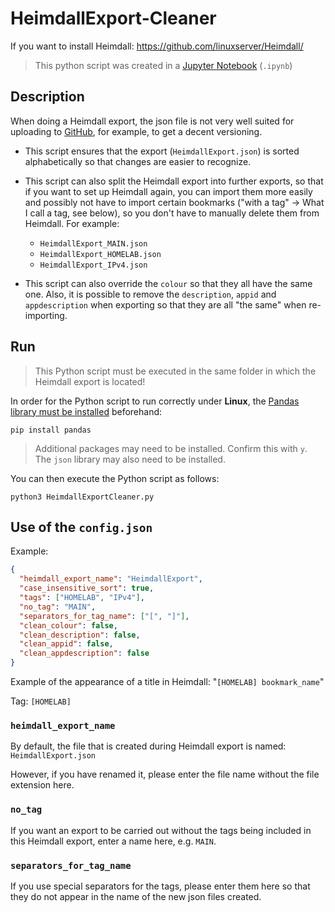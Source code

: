 # HeimdallExport-Cleaner

If you want to install Heimdall: https://github.com/linuxserver/Heimdall/

> This python script was created in a [Jupyter Notebook](https://jupyter.org/) (`.ipynb`)

## Description

When doing a Heimdall export, the json file is not very well suited for uploading to [GitHub](https://github.com/), for example, to get a decent versioning.

- This script ensures that the export (`HeimdallExport.json`) is sorted alphabetically so that changes are easier to recognize.

- This script can also split the Heimdall export into further exports, so that if you want to set up Heimdall again, you can import them more easily and possibly not have to import certain bookmarks ("with a tag" -> What I call a tag, see below), so you don't have to manually delete them from Heimdall.
  For example:

  - `HeimdallExport_MAIN.json`
  - `HeimdallExport_HOMELAB.json`
  - `HeimdallExport_IPv4.json`

- This script can also override the `colour` so that they all have the same one. Also, it is possible to remove the `description`, `appid` and `appdescription` when exporting so that they are all "the same" when re-importing.

## Run

> This Python script must be executed in the same folder in which the Heimdall export is located!

In order for the Python script to run correctly under **Linux**, the [Pandas library must be installed](https://pandas.pydata.org/docs/getting_started/install.html#installing-from-pypi) beforehand:

```Shell
pip install pandas
```

> Additional packages may need to be installed. Confirm this with `y`. The `json` library may also need to be installed.

You can then execute the Python script as follows:

```Shell
python3 HeimdallExportCleaner.py
```

## Use of the `config.json`

Example:

```json
{
  "heimdall_export_name": "HeimdallExport",
  "case_insensitive_sort": true,
  "tags": ["HOMELAB", "IPv4"],
  "no_tag": "MAIN",
  "separators_for_tag_name": ["[", "]"],
  "clean_colour": false,
  "clean_description": false,
  "clean_appid": false,
  "clean_appdescription": false
}
```

Example of the appearance of a title in Heimdall: "`[HOMELAB] bookmark_name`"

Tag: `[HOMELAB]`

### `heimdall_export_name`

By default, the file that is created during Heimdall export is named: `HeimdallExport.json`

However, if you have renamed it, please enter the file name without the file extension here.

### `no_tag`

If you want an export to be carried out without the tags being included in this Heimdall export, enter a name here, e.g. `MAIN`.

### `separators_for_tag_name`

If you use special separators for the tags, please enter them here so that they do not appear in the name of the new json files created.
